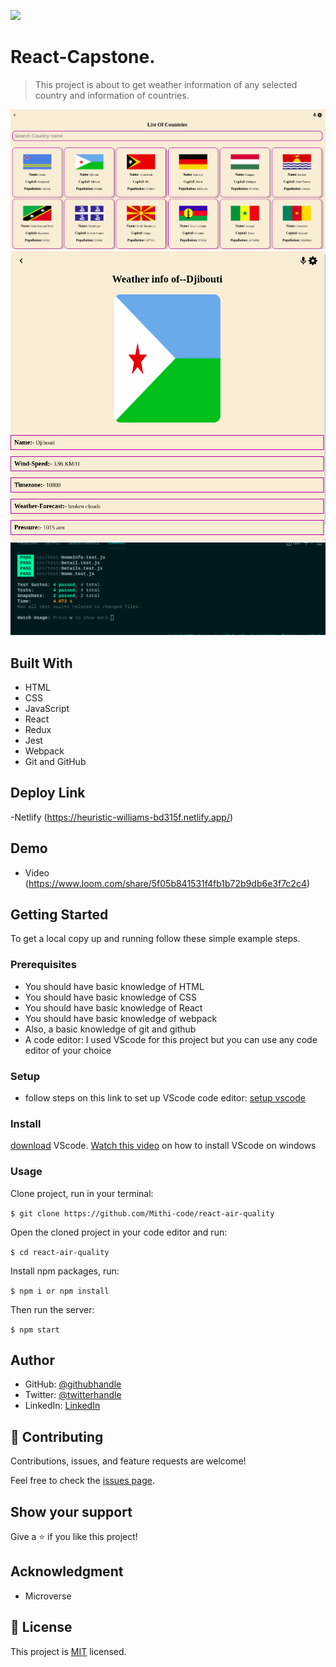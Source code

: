 ![](https://img.shields.io/badge/Microverse-blueviolet)

# React-Capstone.

> This project is about to get weather information of any selected country and information of countries.

![home-screenshoot](./list.png)
![detial-screenshot](./info.png)
![test-screenshot](./test.png)

## Built With

- HTML
- CSS
- JavaScript
- React
- Redux
- Jest
- Webpack
- Git and GitHub

## Deploy Link
-Netlify (https://heuristic-williams-bd315f.netlify.app/)

## Demo 
- Video (https://www.loom.com/share/5f05b841531f4fb1b72b9db6e3f7c2c4)

## Getting Started

To get a local copy up and running follow these simple example steps.

### Prerequisites
- You should have basic knowledge of HTML
- You should have basic knowledge of CSS
- You should have basic knowledge of React
- You should have basic knowledge of webpack
- Also, a basic knowledge of git and github
- A code editor: I used VScode for this project but you can use any code editor of your choice
### Setup
- follow steps on this link to set up VScode code editor: [setup vscode](https://www.freecodecamp.org/news/how-to-set-up-vs-code-for-web-development/)

### Install
[download](https://code.visualstudio.com/download) VScode.
[Watch this video](https://www.youtube.com/watch?v=MlIzFUI1QGA) on how to install VScode on windows

### Usage

Clone project, run in your terminal:

```$ git clone https://github.com/Mithi-code/react-air-quality ```

Open the cloned project in your code editor and run:

``` $ cd react-air-quality ```

 Install npm packages, run:

``` $ npm i or npm install ```

Then run the server:

``` $ npm start ```



## Author

- GitHub: [@githubhandle](https://github.com/Mithi-code)
- Twitter: [@twitterhandle](https://twitter.com/LazyMithlesh)
- LinkedIn: [LinkedIn](https://www.linkedin.com/in/mithlesh-kumar-564a97221/)

## 🤝 Contributing

Contributions, issues, and feature requests are welcome!

Feel free to check the [issues page](https://github.com/Mithi-code/react-air-quality/issues).

## Show your support

Give a ⭐️ if you like this project!

## Acknowledgment 
- Microverse 

## 📝 License

This project is [MIT](./MIT.md) licensed.

